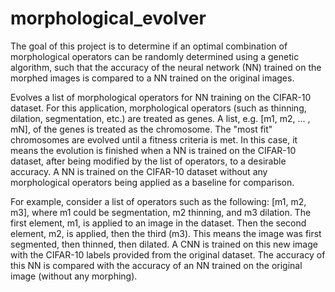 # morphological_evolver

The goal of this project is to determine if an optimal combination of morphological operators can be randomly determined using a genetic algorithm, such that the accuracy of the neural network (NN) trained on the morphed images is compared to a NN trained on the original images.

Evolves a list of morphological operators for NN training on the CIFAR-10 dataset.
For this application, morphological operators (such as thinning, dilation, segmentation, etc.) are treated as genes.
A list, e.g. [m1, m2, ... , mN], of the genes is treated as the chromosome.
The "most fit" chromosomes are evolved until a fitness criteria is met. In this case, it means the evolution is finished when a NN is trained on the CIFAR-10 dataset, after being modified by the list of operators, to a desirable accuracy. A NN is trained on the CIFAR-10 dataset without any morphological operators being applied as a baseline for comparison.

For example, consider a list of operators such as the following: [m1, m2, m3], where m1 could be segmentation, m2 thinning, and m3 dilation. The first element, m1, is applied to an image in the dataset. Then the second element, m2, is applied, then the third (m3). This means the image was first segmented, then thinned, then dilated. A CNN is trained on this new image with the CIFAR-10 labels provided from the original dataset. The accuracy of this NN is compared with the accuracy of an NN trained on the original image (without any morphing).
